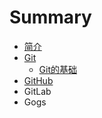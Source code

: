 # Summary

* [简介](README.md)
* [Git](git.md)
  * [Git的基础](git/gitde-ji-chu.md)
* [GitHub](github.md)
* GitLab
* Gogs

